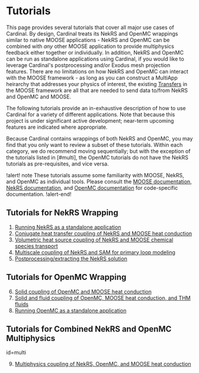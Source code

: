 # Tutorials

This page provides several tutorials that cover all major use cases of Cardinal.
By design, Cardinal treats its NekRS and OpenMC wrappings similar to native
MOOSE applications - NekRS and OpenMC can be combined with *any* other MOOSE application
to provide multiphysics feedback either together or individually. In addition,
NekRS and OpenMC can be run as standalone applications using Cardinal, if you would
like to leverage Cardinal's postprocessing and/or Exodus mesh projection features.
There are no limitations on
how NekRS and OpenMC can interact with the MOOSE framework - as long as you can
construct a MultiApp heirarchy that addresses your physics of interest, the existing
[Transfers](https://mooseframework.inl.gov/syntax/Transfers/index.html) in the MOOSE
framework are all that are needed to send data to/from NekRS and OpenMC and MOOSE.

The following tutorials provide an in-exhaustive description of how to use Cardinal
for a variety of different applications.
Note that because this project is under significant active
development; near-term upcoming features are indicated where appropriate.

Because Cardinal
contains wrappings of both NekRS and OpenMC, you may find that you only want to review
a subset of these tutorials. Within each category, we do recommend moving sequentially;
but with the exception of the tutorials listed in [#multi], the OpenMC tutorials
do not have the NekRS tutorials as pre-requisites, and vice versa.

!alert! note
These tutorials assume some familiarity with MOOSE, NekRS, and OpenMC as individual
tools. Please consult the [MOOSE documentation](https://mooseframework.inl.gov/),
[NekRS documentation](https://nekrsdoc.readthedocs.io/en/latest/index.html), and
[OpenMC documentation](https://docs.openmc.org/en/stable/) for code-specific
documentation.
!alert-end!

## Tutorials for NekRS Wrapping

1. [Running NekRS as a standalone application](tutorials/nekrs_standalone.md)
2. [Conjugate heat transfer coupling of NekRS and MOOSE heat conduction](tutorials/cht.md)
3. [Volumetric heat source coupling of NekRS and MOOSE chemical species transport](tutorials/volumetric.md)
4. [Multiscale coupling of NekRS and SAM for primary loop modeling](tutorials/sam_coupling.md)
5. [Postprocessing/extracting the NekRS solution](tutorials/nekrs_outputs.md)

## Tutorials for OpenMC Wrapping

6. [Solid coupling of OpenMC and MOOSE heat conduction](tutorials/openmc_solid.md)
7. [Solid and fluid coupling of OpenMC, MOOSE heat conduction, and THM fluids](tutorials/openmc_fluid.md)
8. [Running OpenMC as a standalone application](tutorials/openmc_standalone.md)

## Tutorials for Combined NekRS and OpenMC Multiphysics
  id=multi

9. [Multiphysics coupling of NekRS, OpenMC, and MOOSE heat conduction](tutorials/coupled.md)
